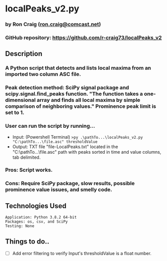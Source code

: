# localPeaks_v2.py

### by Ron Craig (ron.craig@comcast.net)
### GitHub repository: https://github.com/r-craig73/localPeaks_v2

## Description
###  A Python script that detects and lists local maxima from an imported two column ASC file.

### Peak detection method: SciPy signal package and scipy.signal.find_peaks function.  "The function takes a one-dimensional array and finds all local maxima by simple comparison of neighboring values."  Prominence peak limit is set to 1.

### User can run the script by running...
* Input: (Powershell Terminal) ```>py .\pathTo...\localPeaks_v2.py "C:\pathTo...\file.asc" thresholdValue```
* Output: TXT file "file-LocalPeaks.txt" located in the "C:\pathTo...\file.asc" path with peaks sorted in time and value columns, tab delimited.
### Pros: Script works.
### Cons: Require SciPy package, slow results, possible prominence value issues, and smelly code.

## Technologies Used
```
Application: Python 3.8.2 64-bit
Packages: os, csv, and SciPy
Testing: None
```

## Things to do..
- [ ] Add error filtering to verify Input's thresholdValue is a float number.

